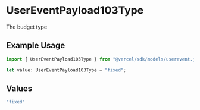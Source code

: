 # UserEventPayload103Type

The budget type

## Example Usage

```typescript
import { UserEventPayload103Type } from "@vercel/sdk/models/userevent.js";

let value: UserEventPayload103Type = "fixed";
```

## Values

```typescript
"fixed"
```